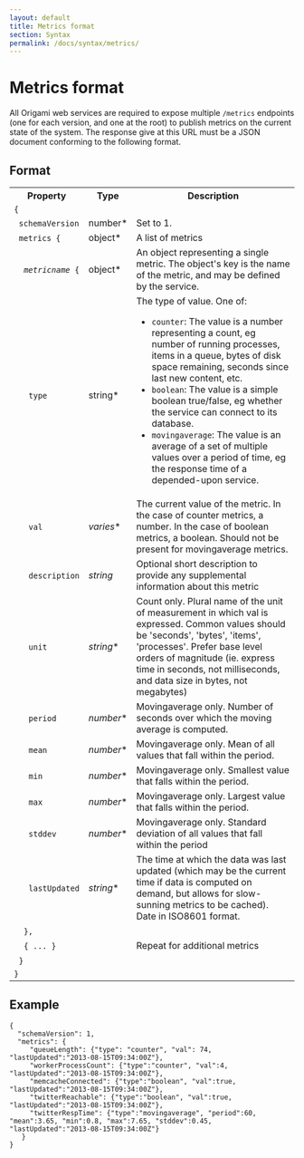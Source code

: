 ```yaml
---
layout: default
title: Metrics format
section: Syntax
permalink: /docs/syntax/metrics/
---
```


# Metrics format

All Origami web services are required to expose multiple `/metrics` endpoints (one for each version, and one at the root) to publish metrics on the current state of the system.  The response give at this URL must be a JSON document conforming to the following format.

## Format

<table class='o-techdocs-table'>
<tr>
	<th>Property</th>
	<th>Type</th>
	<th>Description</th>
</tr><tr>
	<td><code>{</code></td>
	<td></td>
	<td></td>
</tr><tr>
	<td>&nbsp;&nbsp;<code>schemaVersion</code></td>
	<td>number*</td>
	<td>Set to 1.</td>
</tr><tr>
	<td>&nbsp;&nbsp;<code>metrics&nbsp;{</code></td>
	<td>object*</td>
	<td>A list of metrics</td>
</tr><tr>
	<td>&nbsp;&nbsp;&nbsp;&nbsp;<code><em>metricname</em>&nbsp;{</code></td>
	<td>object*</td>
	<td>An object representing a single metric.  The object's key is the name of the metric, and may be defined by the service.</td>
</tr><tr>
	<td>&nbsp;&nbsp;&nbsp;&nbsp;&nbsp;&nbsp;<code>type</code></td>
	<td>string*</td>
	<td>
		The type of value.  One of:
		<ul>
		<li><code>counter</code>: The value is a number representing a count, eg number of running processes, items in a queue, bytes of disk space remaining, seconds since last new content, etc.</li>
		<li><code>boolean</code>: The value is a simple boolean true/false, eg whether the service can connect to its database.</li>
		<li><code>movingaverage</code>: The value is an average of a set of multiple values over a period of time, eg the response time of a depended-upon service.</li>
		</ul>
	</td>
</tr><tr>
	<td>&nbsp;&nbsp;&nbsp;&nbsp;&nbsp;&nbsp;<code>val</code></td>
	<td><em>varies</em>*</td>
	<td>
		The current value of the metric.  In the case of counter metrics, a number.  In the case of boolean metrics, a boolean.  Should not be present for movingaverage metrics.
	</td>
</tr><tr>
	<td>&nbsp;&nbsp;&nbsp;&nbsp;&nbsp;&nbsp;<code>description</code></td>
	<td><em>string</em></td>
	<td>
		Optional short description to provide any supplemental information about this metric
	</td>
</tr><tr>
	<td>&nbsp;&nbsp;&nbsp;&nbsp;&nbsp;&nbsp;<code>unit</code></td>
	<td><em>string</em>*</td>
	<td>Count only.  Plural name of the unit of measurement in which val is expressed.  Common values should be 'seconds', 'bytes', 'items', 'processes'.  Prefer base level orders of magnitude (ie. express time in seconds, not milliseconds, and data size in bytes, not megabytes)</td>
</tr><tr>
	<td>&nbsp;&nbsp;&nbsp;&nbsp;&nbsp;&nbsp;<code>period</code></td>
	<td><em>number</em>*</td>
	<td>Movingaverage only.  Number of seconds over which the moving average is computed.</td>
</tr><tr>
	<td>&nbsp;&nbsp;&nbsp;&nbsp;&nbsp;&nbsp;<code>mean</code></td>
	<td><em>number</em>*</td>
	<td>Movingaverage only.  Mean of all values that fall within the period.</td>
</tr><tr>
	<td>&nbsp;&nbsp;&nbsp;&nbsp;&nbsp;&nbsp;<code>min</code></td>
	<td><em>number</em>*</td>
	<td>Movingaverage only.  Smallest value that falls within the period.</td>
</tr><tr>
	<td>&nbsp;&nbsp;&nbsp;&nbsp;&nbsp;&nbsp;<code>max</code></td>
	<td><em>number</em>*</td>
	<td>Movingaverage only.  Largest value that falls within the period.</td>
</tr><tr>
	<td>&nbsp;&nbsp;&nbsp;&nbsp;&nbsp;&nbsp;<code>stddev</code></td>
	<td><em>number</em>*</td>
	<td>Movingaverage only.  Standard deviation of all values that fall within the period</td>
</tr><tr>
	<td>&nbsp;&nbsp;&nbsp;&nbsp;&nbsp;&nbsp;<code>lastUpdated</code></td>
	<td><em>string</em>*</td>
	<td>The time at which the data was last updated (which may be the current time if data is computed on demand, but allows for slow-sunning metrics to be cached).  Date in ISO8601 format.</td>
</tr><tr>
	<td>&nbsp;&nbsp;&nbsp;&nbsp;<code>},</code></td>
	<td></td>
	<td></td>
</tr><tr>
	<td>&nbsp;&nbsp;&nbsp;&nbsp;<code>{ ... }</code></td>
	<td></td>
	<td>Repeat for additional metrics</td>
</tr><tr>
	<td>&nbsp;&nbsp;<code>}</code></td>
	<td></td>
	<td></td>
</tr><tr>
	<td><code>}</code></td>
	<td></td>
	<td></td>
</tr>
</table>

## Example

<?prettify linenums=1?>
	{
	  "schemaVersion": 1,
	  "metrics": {
	     "queueLength": {"type": "counter", "val": 74, "lastUpdated":"2013-08-15T09:34:00Z"},
	     "workerProcessCount": {"type":"counter", "val":4, "lastUpdated":"2013-08-15T09:34:00Z"},
	     "memcacheConnected": {"type":"boolean", "val":true, "lastUpdated":"2013-08-15T09:34:00Z"},
	     "twitterReachable": {"type":"boolean", "val":true, "lastUpdated":"2013-08-15T09:34:00Z"},
	     "twitterRespTime": {"type":"movingaverage", "period":60, "mean":3.65, "min":0.8, "max":7.65, "stddev":0.45, "lastUpdated":"2013-08-15T09:34:00Z"}
	   }
	}
